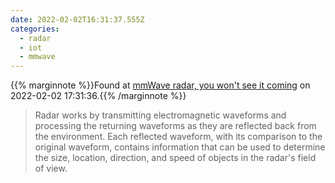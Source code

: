 ```yaml
---
date: 2022-02-02T16:31:37.555Z
categories:
  - radar
  - iot
  - mmwave
---
```

{{% marginnote %}}Found at [mmWave radar, you won't see it coming](https://www.joshhorne.com/mmwave-radar-and-ambient-computing/) on 2022-02-02 17:31:36.{{% /marginnote %}}

> Radar works by transmitting electromagnetic waveforms and processing the returning waveforms as they are reflected back from the environment. Each reflected waveform, with its comparison to the original waveform, contains information that can be used to determine the size, location, direction, and speed of objects in the radar's field of view.

